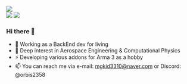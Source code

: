 ![](https://profile-summary-mgkid3310s-projects.vercel.app/api/cards/profile-details?username=mgkid3310&theme=nord_bright)  
![](https://profile-summary-mgkid3310s-projects.vercel.app/api/cards/repos-per-language?username=mgkid3310&theme=nord_bright&exclude=Jupyter%20Notebook)
![](https://profile-summary-mgkid3310s-projects.vercel.app/api/cards/productive-time?username=mgkid3310&theme=nord_bright&utcOffset=9)  

### Hi there 👋
- 🏢 Working as a BackEnd dev for living
- 🌱 Deep interest in Aerospace Engineering & Computational Physics
- ⚡ Developing various addons for Arma 3 as a hobby
- 📫 You can reach me via e-mail: mgkid3310@naver.com or Discord: @orbis2358
